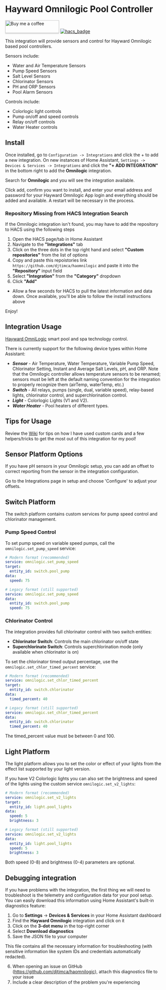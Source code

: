 # Hayward Omnilogic Pool Controller

<a target="_blank" href="https://www.buymeacoffee.com/djtimca"><img src="https://www.buymeacoffee.com/assets/img/custom_images/orange_img.png" alt="Buy me a coffee" style="height: 41px !important;width: 174px !important;box-shadow: 0px 3px 2px 0px rgba(190, 190, 190, 0.5) !important;-webkit-box-shadow: 0px 3px 2px 0px rgba(190, 190, 190, 0.5) !important;"></a> [![hacs_badge](https://img.shields.io/badge/HACS-Custom-41BDF5.svg?style=for-the-badge)](https://github.com/hacs/integration)

This integration will provide sensors and control for Hayward Omnilogic based pool
controllers.

Sensors include:
- Water and Air Temperature Sensors
- Pump Speed Sensors
- Salt Level Sensors
- Chlorinator Sensors
- PH and ORP Sensors
- Pool Alarm Sensors

Controls include:
- Colorlogic light controls
- Pump on/off and speed controls
- Relay on/off controls
- Water Heater controls

## Install

Once installed, go to `Configuration -> Integrations` and click the + to add a new integration. On new instances of Home Assistant, `Settings -> Devices & Services -> Integrations` and click the **"+ ADD INTEGRATION"** in the bottom right to add the **Omnilogic** integration.

Search for **Omnilogic** and you will see the integration available.

Click add, confirm you want to install, and enter your email address and password
for your Hayward Omnilogic App login and everything should be added and available. A restart will be necessary in the process.

### Repository Missing from HACS Integration Search
If the Omnilogic integration isn't found, you may have to add the repository to HACS using the following steps
1. Open the HACS page/tab in Home Assistant
2. Navigate to the **"Integrations"** tab
3. Click on the three dots in the top right hand and select **"Custom repositories"** from the list of options
4. Copy and paste this repoistories link `https://github.com/djtimca/haomnilogic` and paste it into the **"Repository"** input field
5. Select **"Integration"** from the **"Category"** dropdown
6. Click **"Add"**
- Allow a few seconds for HACS to pull the latest information and data down. Once available, you'll be able to follow the install instructions above

Enjoy!

## Integration Usage

[Hayward OmniLogic](https://www.hayward-pool.com/shop/en/pools/omnilogic-i-auomni--1) smart pool and spa technology control.

There is currently support for the following device types within Home Assistant:

- ***Sensor*** - Air Temperature, Water Temperature, Variable Pump Speed, Chlorinator Setting, Instant and Average Salt Levels, pH, and ORP. Note that the Omnilogic controller allows temperature sensors to be renamed; sensors must be left at the default naming convention for the integration to properly recognize them (airTemp, waterTemp, etc.)
- ***Switch*** - All relays, pumps (single, dual, variable speed), relay-based lights, chlorinator control, and superchlorination control.
- ***Light*** - Colorlogic Lights (V1 and V2).
- ***Water Heater*** - Pool heaters of different types.

## Tips for Usage

Review the [Wiki](https://github.com/djtimca/haomnilogic/wiki) for tips on how I have used custom cards and a few helpers/tricks to get the most out of this integration for my pool!

## Sensor Platform Options

If you have pH sensors in your Omnilogic setup, you can add an offset to correct reporting from the sensor in the integration configuration.

Go to the Integrations page in setup and choose 'Configure' to adjust your offsets.

## Switch Platform

The switch platform contains custom services for pump speed control and chlorinator management.

### Pump Speed Control

To set pump speed on variable speed pumps, call the `omnilogic.set_pump_speed` service:

```yaml
# Modern format (recommended)
service: omnilogic.set_pump_speed
target:
  entity_id: switch.pool_pump
data:
  speed: 75

# Legacy format (still supported)
service: omnilogic.set_pump_speed
data:
  entity_id: switch.pool_pump
  speed: 75
```

### Chlorinator Control

The integration provides full chlorinator control with two switch entities:
- **Chlorinator Switch**: Controls the main chlorinator on/off state
- **Superchlorinate Switch**: Controls superchlorination mode (only available when chlorinator is on)

To set the chlorinator timed output percentage, use the `omnilogic.set_chlor_timed_percent` service:

```yaml
# Modern format (recommended)
service: omnilogic.set_chlor_timed_percent
target:
  entity_id: switch.chlorinator
data:
  timed_percent: 40

# Legacy format (still supported)
service: omnilogic.set_chlor_timed_percent
data:
  entity_id: switch.chlorinator
  timed_percent: 40
```

The timed_percent value must be between 0 and 100.

## Light Platform

The light platform allows you to set the color or effect of your lights from the effect list supported by your light version.

If you have V2 Colorlogic lights you can also set the brightness and speed of the lights using the custom service `omnilogic.set_v2_lights`:

```yaml
# Modern format (recommended)
service: omnilogic.set_v2_lights
target:
  entity_id: light.pool_lights
data:
  speed: 5
  brightness: 3

# Legacy format (still supported)
service: omnilogic.set_v2_lights
data:
  entity_id: light.pool_lights
  speed: 5
  brightness: 3
```

Both speed (0-8) and brightness (0-4) parameters are optional.

## Debugging integration

If you have problems with the integration, the first thing we will need to troubleshoot is the telemetry and configuration data for your pool setup. You can easily download this information using Home Assistant's built-in diagnostics feature:

1. Go to **Settings** → **Devices & Services** in your Home Assistant dashboard
2. Find the **Hayward Omnilogic** integration and click on it
3. Click on the **3-dot menu** in the top-right corner
4. Select **Download diagnostics**
5. Save the JSON file to your computer

This file contains all the necessary information for troubleshooting (with sensitive information like system IDs and credentials automatically redacted).

6. When opening an issue on GitHub (https://github.com/djtimca/haomnilogic), attach this diagnostics file to your issue
7. Include a clear description of the problem you're experiencing
